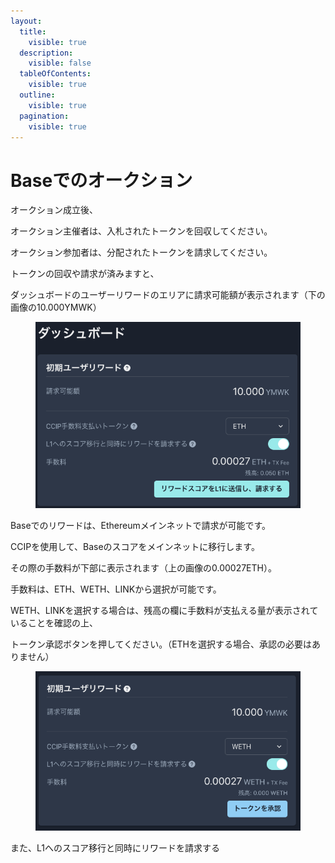 ```yaml
---
layout:
  title:
    visible: true
  description:
    visible: false
  tableOfContents:
    visible: true
  outline:
    visible: true
  pagination:
    visible: true
---
```


# Baseでのオークション

オークション成立後、

オークション主催者は、入札されたトークンを回収してください。

オークション参加者は、分配されたトークンを請求してください。

トークンの回収や請求が済みますと、

ダッシュボードのユーザーリワードのエリアに請求可能額が表示されます（下の画像の10.000YMWK）

<figure><img src="../../../.gitbook/assets/image (7).png" alt=""><figcaption></figcaption></figure>

Baseでのリワードは、Ethereumメインネットで請求が可能です。

CCIPを使用して、Baseのスコアをメインネットに移行します。

その際の手数料が下部に表示されます（上の画像の0.00027ETH）。

手数料は、ETH、WETH、LINKから選択が可能です。

WETH、LINKを選択する場合は、残高の欄に手数料が支払える量が表示されていることを確認の上、

トークン承認ボタンを押してください。（ETHを選択する場合、承認の必要はありません）

<figure><img src="../../../.gitbook/assets/image (6).png" alt=""><figcaption></figcaption></figure>

また、L1へのスコア移行と同時にリワードを請求する
